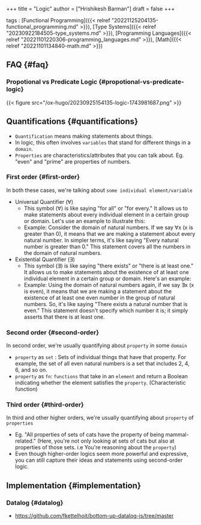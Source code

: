 +++
title = "Logic"
author = ["Hrishikesh Barman"]
draft = false
+++

tags
: [Functional Programming]({{< relref "20221125204135-functional_programming.md" >}}), [Type Systems]({{< relref "20230922184505-type_systems.md" >}}), [Programming Languages]({{< relref "20221101220306-programming_languages.md" >}}), [Math]({{< relref "20221101134840-math.md" >}})


## FAQ {#faq}


### Propotional vs Predicate Logic {#propotional-vs-predicate-logic}

{{< figure src="/ox-hugo/20230925154135-logic-1743981687.png" >}}


## Quantifications {#quantifications}

-   `Quantification` means making statements about things.
-   In logic, this often involves `variables` that stand for different things in a `domain`.
-   `Properties` are characteristics/attributes that you can talk about. Eg. "even" and "prime" are properties of numbers.


### First order {#first-order}

In both these cases, we're talking about `some individual element/variable`

-   Universal Quantifier (∀)
    -   This symbol (∀) is like saying "for all" or "for every." It allows us to make statements about every individual element in a certain group or domain. Let's use an example to illustrate this:
    -   Example: Consider the domain of natural numbers. If we say ∀x (x is greater than 0), it means that we are making a statement about every natural number. In simpler terms, it's like saying "Every natural number is greater than 0." This statement covers all the numbers in the domain of natural numbers.
-   Existential Quantifier (∃)
    -   This symbol (∃) is like saying "there exists" or "there is at least one." It allows us to make statements about the existence of at least one individual element in a certain group or domain. Here's an example:
    -   Example: Using the domain of natural numbers again, if we say ∃x (x is even), it means that we are making a statement about the existence of at least one even number in the group of natural numbers. So, it's like saying "There exists a natural number that is even." This statement doesn't specify which number it is; it simply asserts that there is at least one.


### Second order {#second-order}

In second order, we're usually quantifying about `property` in some `domain`

-   `property` as `set` : Sets of individual things that have that property. For example, the set of all even natural numbers is a set that includes 2, 4, 6, and so on.
-   `property` as `fn`: `functions` that take in an `element` and return a Boolean indicating whether the element satisfies the `property`. (Characteristic function)


### Third order {#third-order}

In third and other higher orders, we're usually quantifying about `property` of `properties`

-   Eg. "All properties of sets of cats have the property of being mammal-related." (Here, you're not only looking at sets of cats but also at properties of those sets. i.e You're reasoning about the `property`)
-   Even though higher-order logics seem more powerful and expressive, you can still capture their ideas and statements using second-order logic.


## Implementation {#implementation}


### Datalog {#datalog}

-   <https://github.com/fkettelhoit/bottom-up-datalog-js/tree/master>
